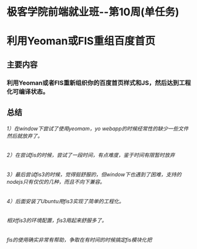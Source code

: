 # 极客学院前端就业班--第10周(单任务)

# 利用Yeoman或FIS重组百度首页

## 主要内容
### 利用Yeoman或者FIS重新组织你的百度首页样式和JS，然后达到工程化可编译状态。

## 总结

###### 1）在window下尝试了使用yeomam，yo webapp的时候经常性的缺少一些文件然后就放弃了。

###### 2）在尝试fis的时候，尝试了一段时间，有点难度，鉴于时间有限暂时放弃 

###### 3）最后尝试fis3的时候，觉得挺舒服的，但window下也遇到了困难，支持的nodejs只有仅仅的几种，而且不向下兼容。

###### 4）后面安装了Ubuntu用fis3实现了简单的工程化。

###### 相对fis3的环境配置，fis3用起来舒服多了。

###### fis的使用确实非常有帮助，争取在有时间的时候搞定fis模块化把